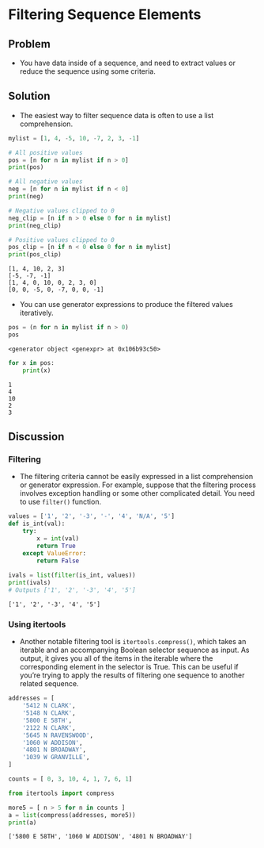 
# Filtering Sequence Elements

## Problem

- You have data inside of a sequence, and need to extract values or reduce the sequence using some criteria.

## Solution

- The easiest way to filter sequence data is often to use a list comprehension.


```python
mylist = [1, 4, -5, 10, -7, 2, 3, -1]

# All positive values
pos = [n for n in mylist if n > 0]
print(pos)

# All negative values
neg = [n for n in mylist if n < 0]
print(neg)

# Negative values clipped to 0
neg_clip = [n if n > 0 else 0 for n in mylist]
print(neg_clip)

# Positive values clipped to 0
pos_clip = [n if n < 0 else 0 for n in mylist]
print(pos_clip)
```

    [1, 4, 10, 2, 3]
    [-5, -7, -1]
    [1, 4, 0, 10, 0, 2, 3, 0]
    [0, 0, -5, 0, -7, 0, 0, -1]


- You can use generator expressions to produce the filtered values iteratively.


```python
pos = (n for n in mylist if n > 0)
pos
```




    <generator object <genexpr> at 0x106b93c50>




```python
for x in pos:
    print(x)
```

    1
    4
    10
    2
    3


## Discussion

### Filtering

- The filtering criteria cannot be easily expressed in a list comprehension or generator expression. For example, suppose that the filtering process involves exception handling or some other complicated detail. You need to use `filter()` function.


```python
values = ['1', '2', '-3', '-', '4', 'N/A', '5']
def is_int(val): 
    try:
        x = int(val)
        return True
    except ValueError:
        return False
    
ivals = list(filter(is_int, values)) 
print(ivals)
# Outputs ['1', '2', '-3', '4', '5']
```

    ['1', '2', '-3', '4', '5']


### Using itertools
- Another notable filtering tool is `itertools.compress()`, which takes an iterable and an accompanying Boolean selector sequence as input. As output, it gives you all of the items in the iterable where the corresponding element in the selector is True. This can be useful if you’re trying to apply the results of filtering one sequence to another related sequence.


```python
addresses = [
    '5412 N CLARK',
    '5148 N CLARK', 
    '5800 E 58TH',
    '2122 N CLARK',
    '5645 N RAVENSWOOD',
    '1060 W ADDISON',
    '4801 N BROADWAY',
    '1039 W GRANVILLE',
]

counts = [ 0, 3, 10, 4, 1, 7, 6, 1]
```


```python
from itertools import compress

more5 = [ n > 5 for n in counts ]
a = list(compress(addresses, more5))
print(a)
```

    ['5800 E 58TH', '1060 W ADDISON', '4801 N BROADWAY']

